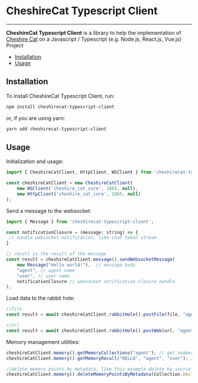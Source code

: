 # CheshireCat Typescript Client

----

**CheshireCat Typescript Client** is a library to help the implementation
of [Cheshire Cat](https://github.com/matteocacciola/cheshirecat-core) on a Javascript / Typescript (e.g. Node.js, React.js, Vue.js) Project

* [Installation](#installation)
* [Usage](#usage)

## Installation

To install CheshireCat Typescript Client, run:

```bash
npm install cheshirecat-typescript-client
```

or, if you are using yarn:

```bash
yarn add cheshirecat-typescript-client
```

## Usage
Initialization and usage:

```javascript
import { CheshireCatClient, HttpClient, WSClient } from 'cheshirecat-typescript-client';

const cheshireCatClient = new CheshireCatClient(
    new WSClient('cheshire_cat_core', 1865, null),
    new HttpClient('cheshire_cat_core', 1865, null)
);
```
Send a message to the websocket:

```javascript
import { Message } from 'cheshirecat-typescript-client';

const notificationClosure = (message: string) => {
 // handle websocket notification, like chat token stream
}

// result is the result of the message
const result = cheshireCatClient.message().sendWebsocketMessage(
    new Message("Hello world!"),  // message body
    "agent", // agent name
    "user", // user name
    notificationClosure // websocket notification closure handle
);

```

Load data to the rabbit hole:
```javascript
//file
const result = await cheshireCatClient.rabbitHole().postFile(file, "agent");

//url
const result = await cheshireCatClient.rabbitHole().postWeb(url, "agent");
```

Memory management utilities:

```javascript
cheshireCatClient.memory().getMemoryCollections("agent"); // get number of vectors in the working memory
cheshireCatClient.memory().getMemoryRecall("HELLO", "agent", "user"); // recall memories by text

//delete memory points by metadata, like this example delete by source
cheshireCatClient.memory().deleteMemoryPointsByMetadata(Collection.Declarative, "agent", {"source": url});
```
